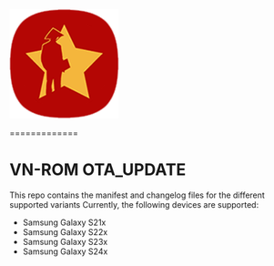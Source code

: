 ![OnUpdateLogo](https://raw.githubusercontent.com/xuanhoa8687/VN-ROM_OTA_UPDATE/fourteen/ic_launcher.png)

=============

# VN-ROM OTA_UPDATE

This repo contains the manifest and changelog files for the different supported variants
Currently, the following devices are supported:
- Samsung Galaxy S21x
- Samsung Galaxy S22x
- Samsung Galaxy S23x
- Samsung Galaxy S24x
